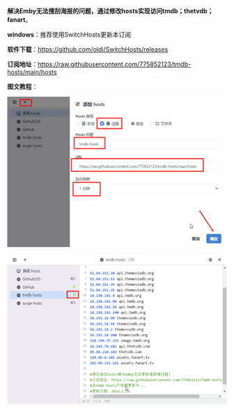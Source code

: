 **解决Emby无法搜刮海报的问题，通过修改hosts实现访问tmdb；thetvdb；fanart**。

**windows**：推荐使用SwitchHosts更新本订阅



**软件下载**：https://github.com/oldj/SwitchHosts/releases

**订阅地址**：https://raw.githubusercontent.com/775852123/tmdb-hosts/main/hosts

**图文教程**：

![](1.png)

![](2.png)
